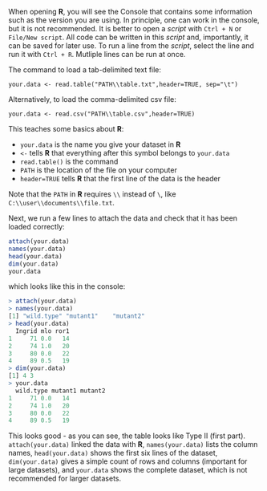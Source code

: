 When opening **R**, you will see the Console that contains some information such as the version you are using. 
In principle, one can work in the console, but it is not recommended. 
It is better to open a *script* with `Ctrl + N` or `File/New script`. 
All code can be written in this *script* and, importantly, it can be saved for later use. 
To run a line from the *script*, select the line and run it with `Ctrl + R`. Mutliple lines can be run at once.

The command to load a tab-delimited text file:
```
your.data <- read.table("PATH\\table.txt",header=TRUE, sep="\t")
```

Alternatively, to load the comma-delimited csv file:
```
your.data <- read.csv("PATH\\table.csv",header=TRUE)
```

This teaches some basics about **R**:
- `your.data` is the name you give your dataset in **R**
- `<-` tells **R** that everything after this symbol belongs to `your.data`
- `read.table()` is the command
- `PATH` is the location of the file on your computer
- `header=TRUE` tells **R** that the first line of the data is the header

Note that the `PATH` in **R** requires `\\` instead of `\`, like `C:\\user\\documents\\file.txt`.


Next, we run a few lines to attach the data and check that it has been loaded correctly:
```R
attach(your.data)
names(your.data)
head(your.data)
dim(your.data)
your.data
```
which looks like this in the console:
```R
> attach(your.data)
> names(your.data)
[1] "wild.type" "mutant1"    "mutant2"  
> head(your.data)
  Ingrid mlo ror1
1     71 0.0   14
2     74 1.0   20
3     80 0.0   22
4     89 0.5   19
> dim(your.data)
[1] 4 3
> your.data
  wild.type mutant1 mutant2
1     71 0.0   14
2     74 1.0   20
3     80 0.0   22
4     89 0.5   19
``` 

This looks good - as you can see, the table looks like Type II (first part). `attach(your.data)` linked the data with **R**, `names(your.data)` lists the column names, `head(your.data)` shows the first six lines of the dataset, `dim(your.data)` gives a simple count of rows and columns (important for large datasets), and `your.data` shows the complete dataset, which is not recommended for larger datasets.
